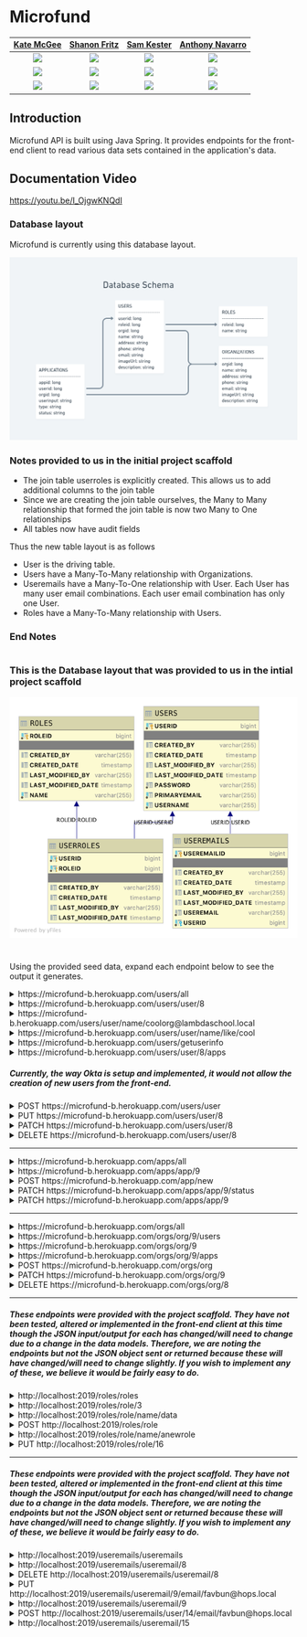 # Microfund

|                                                      [Kate McGee](https://github.com/KateAnn19)                                                       |                                                       [Shanon Fritz](https://github.com/sfritz24)                                                        |                                                      [Sam Kester](https://github.com/samkester)                                                       |                                                       [Anthony Navarro](https://github.com/arn-foto)                                                       |
|:-----------------------------------------------------------------------------------------------------------------------------------------: | :-------------------------------------------------------------------------------------------------------------------------------------------: | :-----------------------------------------------------------------------------------------------------------------------------------------: | :-------------------------------------------------------------------------------------------------------------------------------------------: |
| [<img src="https://avatars1.githubusercontent.com/u/48461273" width = "200" />](https://github.com/KateAnn19) | [<img src="https://avatars0.githubusercontent.com/u/64600578" width = "200" />](https://github.com/sfritz24) | [<img src="https://avatars1.githubusercontent.com/u/3655547" width = "200" />](https://github.com/samkester) | [<img src="https://avatars3.githubusercontent.com/u/38259824" width = "200" />](https://github.com/arn-foto) |
|                                [<img src="https://github.com/favicon.ico" width="15"> ](https://github.com/KateAnn19)                                |                            [<img src="https://github.com/favicon.ico" width="15"> ](https://github.com/sfritz24)                             |                          [<img src="https://github.com/favicon.ico" width="15"> ](https://github.com/samkester)                           |                          [<img src="https://github.com/favicon.ico" width="15"> ](https://github.com/arn-foto)                           |
|                [ <img src="https://static.licdn.com/sc/h/al2o9zrvru7aqj8e1x2rzsrca" width="15"> ](https://www.linkedin.com/in/kate-mcgee/)                |                 [ <img src="https://static.licdn.com/sc/h/al2o9zrvru7aqj8e1x2rzsrca" width="15"> ](https://www.linkedin.com/in/shanon-fritz/)                 |                [ <img src="https://static.licdn.com/sc/h/al2o9zrvru7aqj8e1x2rzsrca" width="15"> ](https://www.linkedin.com/in/sam-kester/)                |                 [ <img src="https://static.licdn.com/sc/h/al2o9zrvru7aqj8e1x2rzsrca" width="15"> ](https://www.linkedin.com/in/anthonyrnavarro/)                 |

## Introduction

Microfund API is built using Java Spring. It provides endpoints for the front-end client to read various data sets contained in the application's data.

## Documentation Video

https://youtu.be/I_OjgwKNQdI

### Database layout

Microfund is currently using this database layout. 

![Image of Microfund Database Layout](databaseschema.PNG)


### Notes provided to us in the initial project scaffold
* The join table userroles is explicitly created. This allows us to add additional columns to the join table
* Since we are creating the join table ourselves, the Many to Many relationship that formed the join table is now two Many to One relationships
* All tables now have audit fields

Thus the new table layout is as follows

* User is the driving table.
* Users have a Many-To-Many relationship with Organizations. 
* Useremails have a Many-To-One relationship with User. Each User has many user email combinations. Each user email combination has only one User.
* Roles have a Many-To-Many relationship with Users.

### End Notes 
#

### This is the Database layout that was provided to us in the intial project scaffold

![Image of Database Layout](usersfinaldb.png)
#

Using the provided seed data, expand each endpoint below to see the output it generates.

<details>
Base API -
<summary>https://microfund-b.herokuapp.com/users/all</summary>

```JSON
[
    {
        "userid": 7,
        "username": "admin@lambdaschool.local",
        "address": null,
        "phone": null,
        "imageUrl": null,
        "description": null,
        "useremails": [],
        "roles": [
            {
                "role": {
                    "roleid": 1,
                    "name": "ADMIN"
                }
            }
        ],
        "organizations": [
            {
                "orgid": 4,
                "name": "Organization 1",
                "address": "456 greenville drive, longtucky, ark 80067",
                "phone": "567-890-2234",
                "applications": [
                    {
                        "appid": 9,
                        "name": "Org 1",
                        "address": "123 somewhere drive",
                        "phone": "923-567-8965",
                        "reason": "i want to help my community",
                        "status": "not reviewed",
                        "user": {
                            "userid": 8,
                            "username": "coolorg@lambdaschool.local",
                            "address": null,
                            "phone": null,
                            "imageUrl": null,
                            "description": null,
                            "useremails": [],
                            "roles": [
                                {
                                    "role": {
                                        "roleid": 2,
                                        "name": "USER"
                                    }
                                }
                            ]
                        }
                    }
                ]
            }
        ],
        "applications": []
    }
]
```

</details>

<details>
<summary>https://microfund-b.herokuapp.com/users/user/8</summary>

```JSON
{
    "userid": 8,
    "username": "coolorg@lambdaschool.local",
    "address": null,
    "phone": null,
    "imageUrl": null,
    "description": null,
    "useremails": [],
    "roles": [
        {
            "role": {
                "roleid": 2,
                "name": "USER"
            }
        }
    ],
    "organizations": [
        {
            "orgid": 5,
            "name": "Organization 2",
            "address": "4 takona lane, nashville, tn 12546",
            "phone": "333-222-1111",
            "applications": [
                {
                    "appid": 10,
                    "name": "Org 2",
                    "address": "124 rainbow lane",
                    "phone": "444-111-3333",
                    "reason": "i have a great idea i need help with",
                    "status": "not reviewed",
                    "user": {
                        "userid": 8,
                        "username": "coolorg@lambdaschool.local",
                        "address": null,
                        "phone": null,
                        "imageUrl": null,
                        "description": null,
                        "useremails": [],
                        "roles": [
                            {
                                "role": {
                                    "roleid": 2,
                                    "name": "USER"
                                }
                            }
                        ]
                    }
                }
            ]
        }
    ],
    "applications": [
        {
            "appid": 9,
            "name": "Org 1",
            "address": "123 somewhere drive",
            "phone": "923-567-8965",
            "reason": "i want to help my community",
            "status": "not reviewed",
            "organization": {
                "orgid": 4,
                "name": "Organization 1",
                "address": "456 greenville drive, longtucky, ark 80067",
                "phone": "567-890-2234"
            }
        },
        {
            "appid": 10,
            "name": "Org 2",
            "address": "124 rainbow lane",
            "phone": "444-111-3333",
            "reason": "i have a great idea i need help with",
            "status": "not reviewed",
            "organization": {
                "orgid": 5,
                "name": "Organization 2",
                "address": "4 takona lane, nashville, tn 12546",
                "phone": "333-222-1111"
            }
        }
    ]
}
```

</details>


<details>
<summary>https://microfund-b.herokuapp.com/users/user/name/coolorg@lambdaschool.local</summary>

```JSON
{
    "userid": 8,
    "username": "coolorg@lambdaschool.local",
    "address": null,
    "phone": null,
    "imageUrl": null,
    "description": null,
    "useremails": [],
    "roles": [
        {
            "role": {
                "roleid": 2,
                "name": "USER"
            }
        }
    ],
    "organizations": [
        {
            "orgid": 5,
            "name": "Organization 2",
            "address": "4 takona lane, nashville, tn 12546",
            "phone": "333-222-1111",
            "applications": [
                {
                    "appid": 10,
                    "name": "Org 2",
                    "address": "124 rainbow lane",
                    "phone": "444-111-3333",
                    "reason": "i have a great idea i need help with",
                    "status": "not reviewed",
                    "user": {
                        "userid": 8,
                        "username": "coolorg@lambdaschool.local",
                        "address": null,
                        "phone": null,
                        "imageUrl": null,
                        "description": null,
                        "useremails": [],
                        "roles": [
                            {
                                "role": {
                                    "roleid": 2,
                                    "name": "USER"
                                }
                            }
                        ]
                    }
                }
            ]
        }
    ],
    "applications": [
        {
            "appid": 9,
            "name": "Org 1",
            "address": "123 somewhere drive",
            "phone": "923-567-8965",
            "reason": "i want to help my community",
            "status": "not reviewed",
            "organization": {
                "orgid": 4,
                "name": "Organization 1",
                "address": "456 greenville drive, longtucky, ark 80067",
                "phone": "567-890-2234"
            }
        },
        {
            "appid": 10,
            "name": "Org 2",
            "address": "124 rainbow lane",
            "phone": "444-111-3333",
            "reason": "i have a great idea i need help with",
            "status": "not reviewed",
            "organization": {
                "orgid": 5,
                "name": "Organization 2",
                "address": "4 takona lane, nashville, tn 12546",
                "phone": "333-222-1111"
            }
        }
    ]
}
```

</details>
<details>
<summary>https://microfund-b.herokuapp.com/users/user/name/like/cool</summary>

```JSON
[
    {
        "userid": 8,
        "username": "coolorg@lambdaschool.local",
        "address": null,
        "phone": null,
        "imageUrl": null,
        "description": null,
        "useremails": [],
        "roles": [
            {
                "role": {
                    "roleid": 2,
                    "name": "USER"
                }
            }
        ],
        "organizations": [
            {
                "orgid": 5,
                "name": "Organization 2",
                "address": "4 takona lane, nashville, tn 12546",
                "phone": "333-222-1111",
                "applications": [
                    {
                        "appid": 10,
                        "name": "Org 2",
                        "address": "124 rainbow lane",
                        "phone": "444-111-3333",
                        "reason": "i have a great idea i need help with",
                        "status": "not reviewed",
                        "user": {
                            "userid": 8,
                            "username": "coolorg@lambdaschool.local",
                            "address": null,
                            "phone": null,
                            "imageUrl": null,
                            "description": null,
                            "useremails": [],
                            "roles": [
                                {
                                    "role": {
                                        "roleid": 2,
                                        "name": "USER"
                                    }
                                }
                            ]
                        }
                    }
                ]
            }
        ],
        "applications": [
            {
                "appid": 9,
                "name": "Org 1",
                "address": "123 somewhere drive",
                "phone": "923-567-8965",
                "reason": "i want to help my community",
                "status": "not reviewed",
                "organization": {
                    "orgid": 4,
                    "name": "Organization 1",
                    "address": "456 greenville drive, longtucky, ark 80067",
                    "phone": "567-890-2234"
                }
            },
            {
                "appid": 10,
                "name": "Org 2",
                "address": "124 rainbow lane",
                "phone": "444-111-3333",
                "reason": "i have a great idea i need help with",
                "status": "not reviewed",
                "organization": {
                    "orgid": 5,
                    "name": "Organization 2",
                    "address": "4 takona lane, nashville, tn 12546",
                    "phone": "333-222-1111"
                }
            }
        ]
    },
    {
        "userid": 11,
        "username": "evencoolerorg@lambdaschool.local",
        "address": null,
        "phone": null,
        "imageUrl": null,
        "description": null,
        "useremails": [],
        "roles": [
            {
                "role": {
                    "roleid": 3,
                    "name": "PARTNER"
                }
            }
        ],
        "organizations": [
            {
                "orgid": 6,
                "name": "Organization 3",
                "address": "678 snowyhille crossing, boulder, c0 80053",
                "phone": "888-999-1111",
                "applications": [
                    {
                        "appid": 12,
                        "name": "Org 3",
                        "address": "534 abbey road",
                        "phone": "000-345-9807",
                        "reason": "i would love to be a part of this",
                        "status": "not reviewed",
                        "user": {
                            "userid": 11,
                            "username": "evencoolerorg@lambdaschool.local",
                            "address": null,
                            "phone": null,
                            "imageUrl": null,
                            "description": null,
                            "useremails": [],
                            "roles": [
                                {
                                    "role": {
                                        "roleid": 3,
                                        "name": "PARTNER"
                                    }
                                }
                            ]
                        }
                    }
                ]
            }
        ],
        "applications": [
            {
                "appid": 12,
                "name": "Org 3",
                "address": "534 abbey road",
                "phone": "000-345-9807",
                "reason": "i would love to be a part of this",
                "status": "not reviewed",
                "organization": {
                    "orgid": 6,
                    "name": "Organization 3",
                    "address": "678 snowyhille crossing, boulder, c0 80053",
                    "phone": "888-999-1111"
                }
            }
        ]
    }
]
```
</details>
<details>
<summary>https://microfund-b.herokuapp.com/users/getuserinfo</summary>

```JSON
{
    "userid": 8,
    "username": "coolorg@lambdaschool.local",
    "address": null,
    "phone": null,
    "imageUrl": null,
    "description": null,
    "useremails": [],
    "roles": [
        {
            "role": {
                "roleid": 2,
                "name": "USER"
            }
        }
    ],
    "organizations": [
        {
            "orgid": 5,
            "name": "Organization 2",
            "address": "4 takona lane, nashville, tn 12546",
            "phone": "333-222-1111",
            "applications": [
                {
                    "appid": 10,
                    "name": "Org 2",
                    "address": "124 rainbow lane",
                    "phone": "444-111-3333",
                    "reason": "i have a great idea i need help with",
                    "status": "not reviewed",
                    "user": {
                        "userid": 8,
                        "username": "coolorg@lambdaschool.local",
                        "address": null,
                        "phone": null,
                        "imageUrl": null,
                        "description": null,
                        "useremails": [],
                        "roles": [
                            {
                                "role": {
                                    "roleid": 2,
                                    "name": "USER"
                                }
                            }
                        ]
                    }
                }
            ]
        }
    ],
    "applications": [
        {
            "appid": 9,
            "name": "Org 1",
            "address": "123 somewhere drive",
            "phone": "923-567-8965",
            "reason": "i want to help my community",
            "status": "not reviewed",
            "organization": {
                "orgid": 4,
                "name": "Organization 1",
                "address": "456 greenville drive, longtucky, ark 80067",
                "phone": "567-890-2234"
            }
        },
        {
            "appid": 10,
            "name": "Org 2",
            "address": "124 rainbow lane",
            "phone": "444-111-3333",
            "reason": "i have a great idea i need help with",
            "status": "not reviewed",
            "organization": {
                "orgid": 5,
                "name": "Organization 2",
                "address": "4 takona lane, nashville, tn 12546",
                "phone": "333-222-1111"
            }
        }
    ]
}

```

</details>

<details>
<summary>https://microfund-b.herokuapp.com/users/user/8/apps</summary>

```JSON
[
    {
        "appid": 9,
        "name": "Org 1",
        "address": "123 somewhere drive",
        "phone": "923-567-8965",
        "reason": "i want to help my community",
        "status": "not reviewed",
        "organization": {
            "orgid": 4,
            "name": "Organization 1",
            "address": "456 greenville drive, longtucky, ark 80067",
            "phone": "567-890-2234"
        },
        "user": {
            "userid": 8,
            "username": "coolorg@lambdaschool.local",
            "address": null,
            "phone": null,
            "imageUrl": null,
            "description": null,
            "useremails": [],
            "roles": [
                {
                    "role": {
                        "roleid": 2,
                        "name": "USER"
                    }
                }
            ]
        }
    },
    {
        "appid": 10,
        "name": "Org 2",
        "address": "124 rainbow lane",
        "phone": "444-111-3333",
        "reason": "i have a great idea i need help with",
        "status": "not reviewed",
        "organization": {
            "orgid": 5,
            "name": "Organization 2",
            "address": "4 takona lane, nashville, tn 12546",
            "phone": "333-222-1111"
        },
        "user": {
            "userid": 8,
            "username": "coolorg@lambdaschool.local",
            "address": null,
            "phone": null,
            "imageUrl": null,
            "description": null,
            "useremails": [],
            "roles": [
                {
                    "role": {
                        "roleid": 2,
                        "name": "USER"
                    }
                }
            ]
        }
    }
]

```

</details>


##### Currently, the way Okta is setup and implemented, it would not allow the creation of new users from the front-end. 
<details>
<summary>POST https://microfund-b.herokuapp.com/users/user</summary>

DATA

```JSON
{
    "username":"NEWUSER"
}
```

OUTPUT

```TEXT
Status CREATED
```
</details>


<details>
<summary>PUT https://microfund-b.herokuapp.com/users/user/8</summary>

DATA

```JSON
{
    "userid": 8,
    "username": "coolorg@lambdaschool.local",
    "address": "123 Here We Are Drive, School, Texas 95678",
    "phone": null,
    "imageUrl": null,
    "description": null,
    "useremails": [],
    "roles": [
        {
            "role": {
                "roleid": 2,
                "name": "USER"
            }
        }
    ],
    "organizations": [
        {
            "orgid": 5,
            "name": "Organization 2",
            "address": "4 takona lane, nashville, tn 12546",
            "phone": "333-222-1111",
            "applications": [
                {
                    "appid": 10,
                    "name": "Org 2",
                    "address": "124 rainbow lane",
                    "phone": "444-111-3333",
                    "reason": "i have a great idea i need help with",
                    "status": "not reviewed",
                    "user": {
                        "userid": 8,
                        "username": "coolorg@lambdaschool.local",
                        "address": null,
                        "phone": null,
                        "imageUrl": null,
                        "description": null,
                        "useremails": [],
                        "roles": [
                            {
                                "role": {
                                    "roleid": 2,
                                    "name": "USER"
                                }
                            }
                        ]
                    }
                }
            ]
        }
    ],
    "applications": [
        {
            "appid": 9,
            "name": "Org 1",
            "address": "123 somewhere drive",
            "phone": "923-567-8965",
            "reason": "i want to help my community",
            "status": "not reviewed",
            "organization": {
                "orgid": 4,
                "name": "Organization 1",
                "address": "456 greenville drive, longtucky, ark 80067",
                "phone": "567-890-2234"
            }
        },
        {
            "appid": 10,
            "name": "Org 2",
            "address": "124 rainbow lane",
            "phone": "444-111-3333",
            "reason": "i have a great idea i need help with",
            "status": "not reviewed",
            "organization": {
                "orgid": 5,
                "name": "Organization 2",
                "address": "4 takona lane, nashville, tn 12546",
                "phone": "333-222-1111"
            }
        }
    ]
}
```

OUTPUT

```TEXT
Status OK
```
</details>

<details>
<summary>PATCH https://microfund-b.herokuapp.com/users/user/8</summary>

DATA

```JSON
 {"phone": "333-200-1112"}
```

OUTPUT

```TEXT
Status OK
```

</details>

<details>
<summary>DELETE https://microfund-b.herokuapp.com/users/user/8</summary>

```TEXT
No Body Data

Status OK
```

</details>

---
<details>
<summary>https://microfund-b.herokuapp.com/apps/all</summary>

```JSON
[
    {
        "appid": 9,
        "name": "Org 1",
        "address": "123 somewhere drive",
        "phone": "923-567-8965",
        "reason": "i want to help my community",
        "status": "not reviewed",
        "organization": {
            "orgid": 4,
            "name": "Organization 1",
            "address": "456 greenville drive, longtucky, ark 80067",
            "phone": "567-890-2234"
        },
        "user": {
            "userid": 8,
            "username": "coolorg@lambdaschool.local",
            "address": null,
            "phone": null,
            "imageUrl": null,
            "description": null,
            "useremails": [],
            "roles": [
                {
                    "role": {
                        "roleid": 2,
                        "name": "USER"
                    }
                }
            ]
        }
    },
    {
        "appid": 10,
        "name": "Org 2",
        "address": "124 rainbow lane",
        "phone": "444-111-3333",
        "reason": "i have a great idea i need help with",
        "status": "not reviewed",
        "organization": {
            "orgid": 5,
            "name": "Organization 2",
            "address": "4 takona lane, nashville, tn 12546",
            "phone": "333-222-1111"
        },
        "user": {
            "userid": 8,
            "username": "coolorg@lambdaschool.local",
            "address": null,
            "phone": null,
            "imageUrl": null,
            "description": null,
            "useremails": [],
            "roles": [
                {
                    "role": {
                        "roleid": 2,
                        "name": "USER"
                    }
                }
            ]
        }
    },
    {
        "appid": 12,
        "name": "Org 3",
        "address": "534 abbey road",
        "phone": "000-345-9807",
        "reason": "i would love to be a part of this",
        "status": "not reviewed",
        "organization": {
            "orgid": 6,
            "name": "Organization 3",
            "address": "678 snowyhille crossing, boulder, c0 80053",
            "phone": "888-999-1111"
        },
        "user": {
            "userid": 11,
            "username": "evencoolerorg@lambdaschool.local",
            "address": null,
            "phone": null,
            "imageUrl": null,
            "description": null,
            "useremails": [],
            "roles": [
                {
                    "role": {
                        "roleid": 3,
                        "name": "PARTNER"
                    }
                }
            ]
        }
    }
]
```

</details>

<details>
<summary>https://microfund-b.herokuapp.com/apps/app/9</summary>

```JSON

```

</details>

<details>
<summary>POST https://microfund-b.herokuapp.com/app/new</summary>

DATA

```JSON
{
"name": "New Micro-entrepenuer",
"address": "543 Loveland Drive, Lindy, Texas 6789",
"phone": "777-444-2222",
"reason": "I've always wanted to start my own business",
"status": "new",
"organization": {
                "orgid": 5,
                "name": "Organization 2",
                "address": "4 takona lane, nashville, tn 12546",
                "phone": "333-222-1111"
                },
"user":{
           "userid": 8,
           "username": "coolorg@lambdaschool.local",
           "address": "123 Here We Are Drive, School, Texas 95678",
           "phone": null,
           "imageUrl": null,
           "description": null,
           "useremails": [],
           "roles": [
               {
                   "role": {
                       "roleid": 2,
                       "name": "USER"
                   }
               }
           ]
         }
}
```

OUTPUT

```TEXT
Status CREATED
```

</details>

<details>
<summary>PATCH https://microfund-b.herokuapp.com/apps/app/9/status</summary>

DATA

```JSON
{"status": "approved"}

```

OUTPUT

```TEXT
Status OK
```

</details>

<details>
<summary>PATCH https://microfund-b.herokuapp.com/apps/app/9</summary>

DATA

```JSON
{"phone": "444-000-2222"}
```

OUTPUT

```TEXT
Status OK
```

</details>

---
<details>
<summary>https://microfund-b.herokuapp.com/orgs/all</summary>

```JSON

```

</details>

<details>
<summary>https://microfund-b.herokuapp.com/orgs/org/9/users</summary>

```JSON

```

</details>

<details>
<summary>https://microfund-b.herokuapp.com/orgs/org/9</summary>

```JSON

```

</details>

<details>
<summary>https://microfund-b.herokuapp.com/orgs/org/9/apps</summary>

```JSON

```

</details>

<details>
<summary>POST https://microfund-b.herokuapp.com/orgs/org</summary>

DATA

```JSON

```

OUTPUT

```TEXT
Status OK
```

</details>

<details>
<summary>PATCH https://microfund-b.herokuapp.com/orgs/org/9</summary>

DATA

```JSON

```
OUTPUT

```TEXT
Status OK
```
</details>

<details>
<summary>DELETE https://microfund-b.herokuapp.com/orgs/org/8</summary>

```TEXT
No Body Data

Status OK
```

</details>

---
##### These endpoints were provided with the project scaffold. They have not been tested, altered or implemented in the front-end client at this time though the JSON input/output for each has changed/will need to change due to a change in the data models. Therefore, we are noting the endpoints but not the JSON object sent or returned because these will have changed/will need to change slightly. If you wish to implement any of these, we believe it would be fairly easy to do. 

<details>
<summary>http://localhost:2019/roles/roles</summary>

```JSON
[
    {
        "roleid": 1,
        "name": "ADMIN",
        "users": [
            {
                "user": {
                    "userid": 4,
                    "username": "admin",
                    "primaryemail": "admin@lambdaschool.local",
                    "useremails": [
                        {
                            "useremailid": 5,
                            "useremail": "admin@email.local"
                        },
                        {
                            "useremailid": 6,
                            "useremail": "admin@mymail.local"
                        }
                    ]
                }
            }
        ]
    },
    {
        "roleid": 2,
        "name": "USER",
        "users": [
            {
                "user": {
                    "userid": 14,
                    "username": "misskitty",
                    "primaryemail": "misskitty@school.lambda",
                    "useremails": [
                        {
                            "useremailid": 15,
                            "useremail": "favbun@hops.local"
                        }
                    ]
                }
            },
            {
                "user": {
                    "userid": 13,
                    "username": "puttat",
                    "primaryemail": "puttat@school.lambda",
                    "useremails": []
                }
            },
            {
                "user": {
                    "userid": 11,
                    "username": "barnbarn",
                    "primaryemail": "barnbarn@lambdaschool.local",
                    "useremails": [
                        {
                            "useremailid": 12,
                            "useremail": "barnbarn@email.local"
                        }
                    ]
                }
            },
            {
                "user": {
                    "userid": 7,
                    "username": "cinnamon",
                    "primaryemail": "cinnamon@lambdaschool.local",
                    "useremails": [
                        {
                            "useremailid": 9,
                            "useremail": "favbun@hops.local"
                        },
                        {
                            "useremailid": 10,
                            "useremail": "bunny@email.local"
                        }
                    ]
                }
            },
            {
                "user": {
                    "userid": 4,
                    "username": "admin",
                    "primaryemail": "admin@lambdaschool.local",
                    "useremails": [
                        {
                            "useremailid": 5,
                            "useremail": "admin@email.local"
                        },
                        {
                            "useremailid": 6,
                            "useremail": "admin@mymail.local"
                        }
                    ]
                }
            }
        ]
    },
    {
        "roleid": 3,
        "name": "DATA",
        "users": [
            {
                "user": {
                    "userid": 4,
                    "username": "admin",
                    "primaryemail": "admin@lambdaschool.local",
                    "useremails": [
                        {
                            "useremailid": 5,
                            "useremail": "admin@email.local"
                        },
                        {
                            "useremailid": 6,
                            "useremail": "admin@mymail.local"
                        }
                    ]
                }
            },
            {
                "user": {
                    "userid": 7,
                    "username": "cinnamon",
                    "primaryemail": "cinnamon@lambdaschool.local",
                    "useremails": [
                        {
                            "useremailid": 9,
                            "useremail": "favbun@hops.local"
                        },
                        {
                            "useremailid": 10,
                            "useremail": "bunny@email.local"
                        }
                    ]
                }
            }
        ]
    }
]
```

</details>

<details>
<summary>http://localhost:2019/roles/role/3</summary>

```JSON
{
    "roleid": 3,
    "name": "DATA",
    "users": [
        {
            "user": {
                "userid": 4,
                "username": "admin",
                "primaryemail": "admin@lambdaschool.local",
                "useremails": [
                    {
                        "useremailid": 5,
                        "useremail": "admin@email.local"
                    },
                    {
                        "useremailid": 6,
                        "useremail": "admin@mymail.local"
                    }
                ]
            }
        },
        {
            "user": {
                "userid": 7,
                "username": "cinnamon",
                "primaryemail": "cinnamon@lambdaschool.local",
                "useremails": [
                    {
                        "useremailid": 9,
                        "useremail": "favbun@hops.local"
                    },
                    {
                        "useremailid": 10,
                        "useremail": "bunny@email.local"
                    }
                ]
            }
        }
    ]
}
```

</details>

<details>
<summary>http://localhost:2019/roles/role/name/data</summary>

```JSON
{
    "roleid": 3,
    "name": "DATA",
    "users": [
        {
            "user": {
                "userid": 4,
                "username": "admin",
                "primaryemail": "admin@lambdaschool.local",
                "useremails": [
                    {
                        "useremailid": 5,
                        "useremail": "admin@email.local"
                    },
                    {
                        "useremailid": 6,
                        "useremail": "admin@mymail.local"
                    }
                ]
            }
        },
        {
            "user": {
                "userid": 7,
                "username": "cinnamon",
                "primaryemail": "cinnamon@lambdaschool.local",
                "useremails": [
                    {
                        "useremailid": 9,
                        "useremail": "favbun@hops.local"
                    },
                    {
                        "useremailid": 10,
                        "useremail": "bunny@email.local"
                    }
                ]
            }
        }
    ]
}
```

</details>

<details>
<summary>POST http://localhost:2019/roles/role</summary>

DATA

```JSON
{
    "name" : "ANewRole"
}
```

OUTPUT

```TEXT
Status CREATED

Location Header: http://localhost:2019/roles/role/16
```

</details>

<details>
<summary>http://localhost:2019/roles/role/name/anewrole</summary>

```JSON
{
    "roleid": 16,
    "name": "ANEWROLE",
    "users": []
}
```

</details>

<details>
<summary>PUT http://localhost:2019/roles/role/16</summary>

DATA

```JSON
{
    "name" : "ANewRole"
}
```

OUTPUT

```TEXT
Status OK
```

</details>

---

##### These endpoints were provided with the project scaffold. They have not been tested, altered or implemented in the front-end client at this time though the JSON input/output for each has changed/will need to change due to a change in the data models. Therefore, we are noting the endpoints but not the JSON object sent or returned because these will have changed/will need to change slightly. If you wish to implement any of these, we believe it would be fairly easy to do. 
<details>
<summary>http://localhost:2019/useremails/useremails</summary>

```JSON

```

</details>

<details>
<summary>http://localhost:2019/useremails/useremail/8</summary>

```JSON

```

</details>

<details>
<summary>DELETE http://localhost:2019/useremails/useremail/8</summary>

```TEXT
No Body Data

Status OK
```

</details>


<details>
<summary>PUT http://localhost:2019/useremails/useremail/9/email/favbun@hops.local</summary>

DATA

```JSON

```

OUTPUT

```TEXT
Status OK
```

</details>

<details>
<summary>http://localhost:2019/useremails/useremail/9</summary>

```JSON

```

</details>

<details>
<summary>POST http://localhost:2019/useremails/user/14/email/favbun@hops.local</summary>

OUTPUT

```TEXT
Status CREATED

Location Header: http://localhost:2019/useremails/useremail/15
```

</details>

<details>
<summary>http://localhost:2019/useremails/useremail/15</summary>

```JSON

```

</details>


